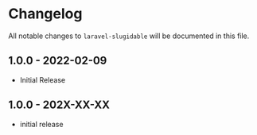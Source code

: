 # Changelog

All notable changes to `laravel-slugidable` will be documented in this file.

## 1.0.0 - 2022-02-09

- Initial Release

## 1.0.0 - 202X-XX-XX

- initial release
